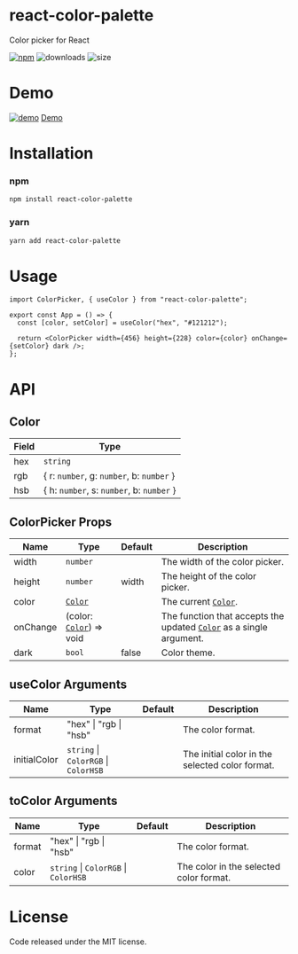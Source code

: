 # react-color-palette
Color picker for React

[![npm](https://img.shields.io/npm/v/react-color-palette)](https://www.npmjs.com/package/react-color-palette)
![downloads](https://img.shields.io/npm/dw/react-color-palette)
![size](https://img.shields.io/bundlephobia/min/react-color-palette)

# Demo
[![demo](https://github.com/Wondermarin/react-color-palette/raw/master/public/demo.apng)](https://codesandbox.io/s/2zw8q)
[Demo](https://codesandbox.io/s/2zw8q)

# Installation

### npm
```sh
npm install react-color-palette
```

### yarn
```sh
yarn add react-color-palette
```

# Usage

```tsx
import ColorPicker, { useColor } from "react-color-palette";

export const App = () => {
  const [color, setColor] = useColor("hex", "#121212");

  return <ColorPicker width={456} height={228} color={color} onChange={setColor} dark />;
};
```

# API

## Color
| Field | Type                                      |
| ----- | ----------------------------------------- |
| hex   | `string`                                  |
| rgb   | { r: `number`, g: `number`, b: `number` } |
| hsb   | { h: `number`, s: `number`, b: `number` } |

## ColorPicker Props
| Name     | Type                            | Default | Description                                                              |
| -------- | ------------------------------- | ------- | ------------------------------------------------------------------------ |
| width    | `number`                        |         | The width of the color picker.                                           |
| height   | `number`                        | width   | The height of the color picker.                                          |
| color    | [`Color`][1]                    |         | The current [`Color`][1].                                                |
| onChange | (color: [`Color`][1]) => void   |         | The function that accepts the updated [`Color`][1] as a single argument. |
| dark     | `bool`                          | false   | Color theme.                                                             |

[1]: https://github.com/Wondermarin/react-color-palette#color

## useColor Arguments
| Name         | Type                                 | Default | Description                                     |
| ------------ | ------------------------------------ | ------- | ----------------------------------------------- |
| format       | "hex" \| "rgb \| "hsb"               |         | The color format.                               |
| initialColor | `string` \| `ColorRGB` \| `ColorHSB` |         | The initial color in the selected color format. |

## toColor Arguments
| Name   | Type                                 | Default | Description                             |
| ------ | ------------------------------------ | ------- | --------------------------------------- |
| format | "hex" \| "rgb \| "hsb"               |         | The color format.                       |
| color  | `string` \| `ColorRGB` \| `ColorHSB` |         | The color in the selected color format. |

# License
Code released under the MIT license.
